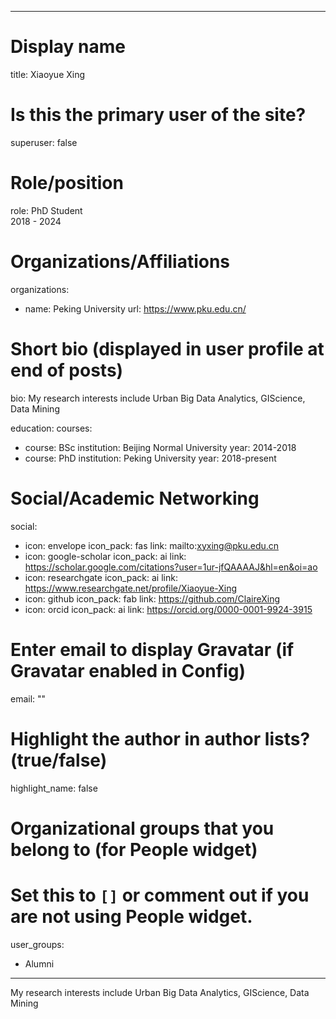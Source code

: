
---
# Display name
title: Xiaoyue Xing

# Is this the primary user of the site?
superuser: false

# Role/position
role: PhD Student<br>2018 - 2024</br>

# Organizations/Affiliations
organizations:
- name: Peking University
  url: https://www.pku.edu.cn/

# Short bio (displayed in user profile at end of posts)
bio: My research interests include Urban Big Data Analytics, GIScience, Data Mining



education:
  courses:
  - course: BSc
    institution: Beijing Normal University
    year: 2014-2018
  - course: PhD
    institution: Peking University
    year: 2018-present


# Social/Academic Networking
social:
  - icon: envelope
    icon_pack: fas
    link: mailto:xyxing@pku.edu.cn
  - icon: google-scholar
    icon_pack: ai
    link: https://scholar.google.com/citations?user=1ur-jfQAAAAJ&hl=en&oi=ao
  - icon: researchgate
    icon_pack: ai
    link: https://www.researchgate.net/profile/Xiaoyue-Xing
  - icon: github
    icon_pack: fab
    link: https://github.com/ClaireXing
  - icon: orcid
    icon_pack: ai
    link: https://orcid.org/0000-0001-9924-3915


# Enter email to display Gravatar (if Gravatar enabled in Config)
email: ""

# Highlight the author in author lists? (true/false)
highlight_name: false

# Organizational groups that you belong to (for People widget)
#   Set this to `[]` or comment out if you are not using People widget.
user_groups:
- Alumni
---
My research interests include Urban Big Data Analytics, GIScience, Data Mining
